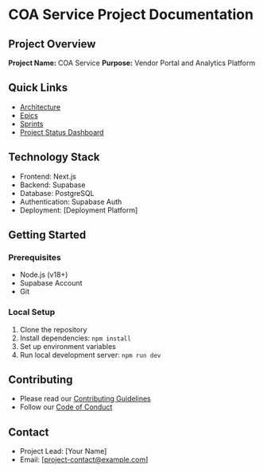 # COA Service Project Documentation

## Project Overview
**Project Name:** COA Service
**Purpose:** Vendor Portal and Analytics Platform

## Quick Links
- [Architecture](architecture/README.md)
- [Epics](epics/README.md)
- [Sprints](sprints/README.md)
- [Project Status Dashboard](project-status.md)

## Technology Stack
- Frontend: Next.js
- Backend: Supabase
- Database: PostgreSQL
- Authentication: Supabase Auth
- Deployment: [Deployment Platform]

## Getting Started
### Prerequisites
- Node.js (v18+)
- Supabase Account
- Git

### Local Setup
1. Clone the repository
2. Install dependencies: `npm install`
3. Set up environment variables
4. Run local development server: `npm run dev`

## Contributing
- Please read our [Contributing Guidelines](CONTRIBUTING.md)
- Follow our [Code of Conduct](CODE_OF_CONDUCT.md)

## Contact
- Project Lead: [Your Name]
- Email: [project-contact@example.com] 